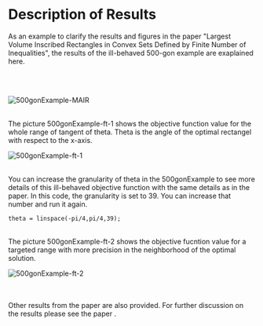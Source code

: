 # Description of Results 

As an example to clarify the results and figures in the paper "Largest Volume Inscribed Rectangles in Convex Sets Defined by Finite Number of Inequalities", the results of the ill-behaved 500-gon example are exaplained here. 



<br />
<br />

![500gonExample-MAIR](https://github.com/behroozim/2022.0239/assets/50671703/120261f7-5ca0-430f-8257-521e3a8bc76d)

<br />
The picture 500gonExample-ft-1 shows the objective function value for the whole range of tangent of theta. Theta is the angle of the optimal rectangel with respect to the x-axis. 
<br />

![500gonExample-ft-1](https://github.com/behroozim/2022.0239/assets/50671703/b99b9a73-3e04-407c-a9c8-b3b88a29b2d2)

<br />
You can increase the granularity of theta in the 500gonExample to see more details of this ill-behaved objective function with the same details as in the paper. In this code, the granularity is set to 39. You can increase that number and run it again.
<br />

```
theta = linspace(-pi/4,pi/4,39);
```

<br />
The picture 500gonExample-ft-2 shows the objective fucntion value for a targeted range with more precision in the neighborhood of the optimal solution.
<br />

![500gonExample-ft-2](https://github.com/behroozim/2022.0239/assets/50671703/80b3aa02-a319-47b6-a10b-1660229a1b84)


<br />
<br />
Other results from the paper are also provided. For further discussion on the results please see the paper .
